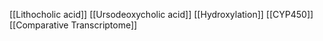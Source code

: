 [[Lithocholic acid]]
[[Ursodeoxycholic acid]]
[[Hydroxylation]]
[[CYP450]]
[[Comparative Transcriptome]]
